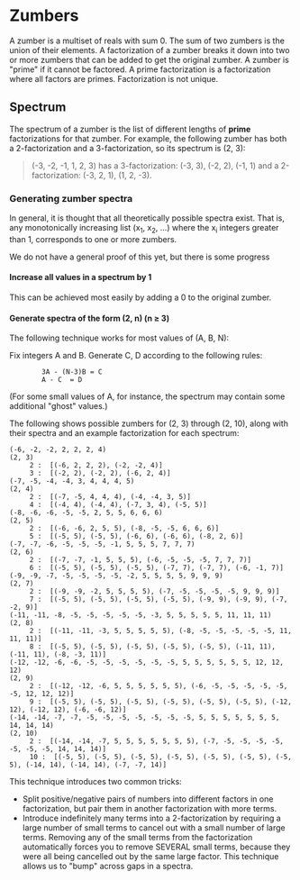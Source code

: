 # Zumbers
A zumber is a multiset of reals with sum 0. The sum of two zumbers is the union of their elements.
A factorization of a zumber breaks it down into two or more zumbers that can be added to 
get the original zumber.
A zumber is "prime" if it cannot be factored.
A prime factorization is a factorization where all factors are primes. Factorization is
not unique.

## Spectrum
The spectrum of a zumber is the list of different lengths of **prime** factorizations for that zumber. For example,
the following zumber has both a 2-factorization and a 3-factorization, so its spectrum is (2, 3):

> (-3, -2, -1, 1, 2, 3) has a 3-factorization: (-3, 3), (-2, 2), (-1, 1) and a 2-factorization: (-3, 2, 1), (1, 2, -3).


### Generating zumber spectra
In general, it is thought that all theoretically possible spectra exist. That is,
any monotonically increasing list (x<sub>1</sub>, x<sub>2</sub>, ...)
where the x<sub>i</sub> integers greater than 1, corresponds to one or more zumbers.

We do not have a general proof of this yet, but there is some progress

#### Increase all values in a spectrum by 1
This can be achieved most easily by adding a 0 to the original zumber. 

#### Generate spectra of the form (2, n) (n ≥ 3)
The following technique works for most values of (A, B, N):

Fix integers A and B. Generate C, D according to the following rules:

```
        3A - (N-3)B = C
        A - C  = D
```

(For some small values of A, for instance, the spectrum may contain some additional
"ghost" values.)

The following shows possible zumbers for (2, 3) through (2, 10), along with their 
spectra and an example factorization for each spectrum:

```
(-6, -2, -2, 2, 2, 2, 4)
(2, 3)
	 2 :  [(-6, 2, 2, 2), (-2, -2, 4)]
	 3 :  [(-2, 2), (-2, 2), (-6, 2, 4)]
(-7, -5, -4, -4, 3, 4, 4, 4, 5)
(2, 4)
	 2 :  [(-7, -5, 4, 4, 4), (-4, -4, 3, 5)]
	 4 :  [(-4, 4), (-4, 4), (-7, 3, 4), (-5, 5)]
(-8, -6, -6, -5, -5, 2, 5, 5, 6, 6, 6)
(2, 5)
	 2 :  [(-6, -6, 2, 5, 5), (-8, -5, -5, 6, 6, 6)]
	 5 :  [(-5, 5), (-5, 5), (-6, 6), (-6, 6), (-8, 2, 6)]
(-7, -7, -6, -5, -5, -5, -1, 5, 5, 5, 7, 7, 7)
(2, 6)
	 2 :  [(-7, -7, -1, 5, 5, 5), (-6, -5, -5, -5, 7, 7, 7)]
	 6 :  [(-5, 5), (-5, 5), (-5, 5), (-7, 7), (-7, 7), (-6, -1, 7)]
(-9, -9, -7, -5, -5, -5, -5, -2, 5, 5, 5, 5, 9, 9, 9)
(2, 7)
	 2 :  [(-9, -9, -2, 5, 5, 5, 5), (-7, -5, -5, -5, -5, 9, 9, 9)]
	 7 :  [(-5, 5), (-5, 5), (-5, 5), (-5, 5), (-9, 9), (-9, 9), (-7, -2, 9)]
(-11, -11, -8, -5, -5, -5, -5, -5, -3, 5, 5, 5, 5, 5, 11, 11, 11)
(2, 8)
	 2 :  [(-11, -11, -3, 5, 5, 5, 5, 5), (-8, -5, -5, -5, -5, -5, 11, 11, 11)]
	 8 :  [(-5, 5), (-5, 5), (-5, 5), (-5, 5), (-5, 5), (-11, 11), (-11, 11), (-8, -3, 11)]
(-12, -12, -6, -6, -5, -5, -5, -5, -5, -5, 5, 5, 5, 5, 5, 5, 12, 12, 12)
(2, 9)
	 2 :  [(-12, -12, -6, 5, 5, 5, 5, 5, 5), (-6, -5, -5, -5, -5, -5, -5, 12, 12, 12)]
	 9 :  [(-5, 5), (-5, 5), (-5, 5), (-5, 5), (-5, 5), (-5, 5), (-12, 12), (-12, 12), (-6, -6, 12)]
(-14, -14, -7, -7, -5, -5, -5, -5, -5, -5, -5, 5, 5, 5, 5, 5, 5, 5, 14, 14, 14)
(2, 10)
	 2 :  [(-14, -14, -7, 5, 5, 5, 5, 5, 5, 5), (-7, -5, -5, -5, -5, -5, -5, -5, 14, 14, 14)]
	 10 :  [(-5, 5), (-5, 5), (-5, 5), (-5, 5), (-5, 5), (-5, 5), (-5, 5), (-14, 14), (-14, 14), (-7, -7, 14)]
```

This technique introduces two common tricks:
- Split positive/negative pairs of numbers into different factors in one factorization, but pair them in another 
factorization with more terms.
- Introduce indefinitely many terms into a 2-factorization by requiring a large number of small terms
to cancel out with a small number of large terms. Removing any of the small terms from the factorization
automatically forces you to remove SEVERAL small terms, because they were all being cancelled out by the same
large factor. This technique allows us to "bump" across gaps in a spectra.